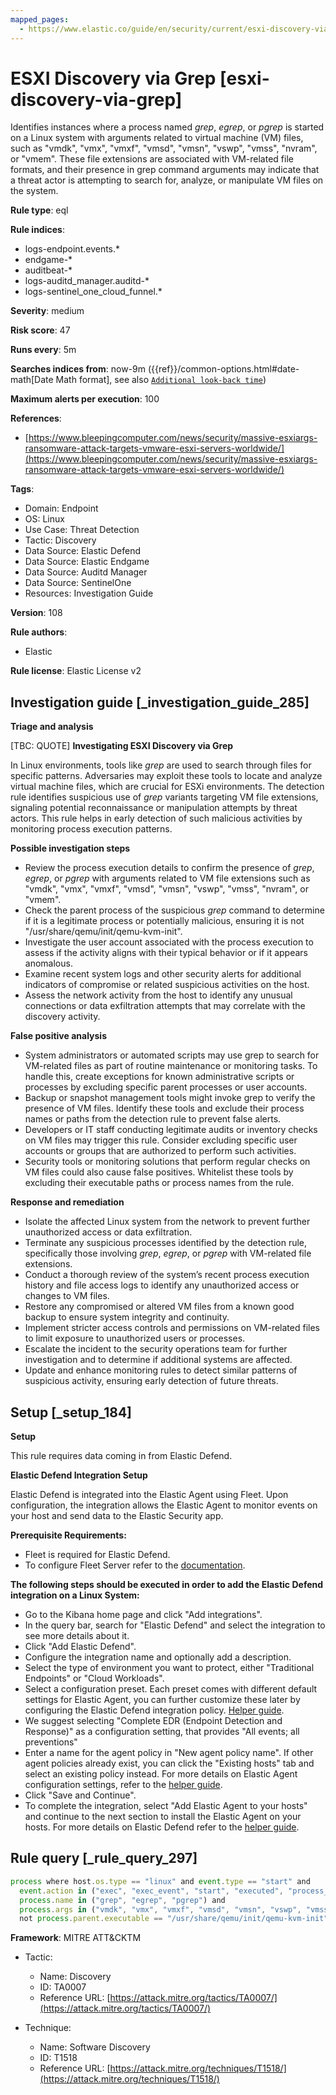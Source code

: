 ```yaml
---
mapped_pages:
  - https://www.elastic.co/guide/en/security/current/esxi-discovery-via-grep.html
---
```


# ESXI Discovery via Grep [esxi-discovery-via-grep]

Identifies instances where a process named *grep*, *egrep*, or *pgrep* is started on a Linux system with arguments related to virtual machine (VM) files, such as "vmdk", "vmx", "vmxf", "vmsd", "vmsn", "vswp", "vmss", "nvram", or "vmem". These file extensions are associated with VM-related file formats, and their presence in grep command arguments may indicate that a threat actor is attempting to search for, analyze, or manipulate VM files on the system.

**Rule type**: eql

**Rule indices**:

* logs-endpoint.events.*
* endgame-*
* auditbeat-*
* logs-auditd_manager.auditd-*
* logs-sentinel_one_cloud_funnel.*

**Severity**: medium

**Risk score**: 47

**Runs every**: 5m

**Searches indices from**: now-9m ({{ref}}/common-options.html#date-math[Date Math format], see also [`Additional look-back time`](docs-content://solutions/security/detect-and-alert/create-detection-rule.md#rule-schedule))

**Maximum alerts per execution**: 100

**References**:

* [https://www.bleepingcomputer.com/news/security/massive-esxiargs-ransomware-attack-targets-vmware-esxi-servers-worldwide/](https://www.bleepingcomputer.com/news/security/massive-esxiargs-ransomware-attack-targets-vmware-esxi-servers-worldwide/)

**Tags**:

* Domain: Endpoint
* OS: Linux
* Use Case: Threat Detection
* Tactic: Discovery
* Data Source: Elastic Defend
* Data Source: Elastic Endgame
* Data Source: Auditd Manager
* Data Source: SentinelOne
* Resources: Investigation Guide

**Version**: 108

**Rule authors**:

* Elastic

**Rule license**: Elastic License v2

## Investigation guide [_investigation_guide_285]

**Triage and analysis**

[TBC: QUOTE]
**Investigating ESXI Discovery via Grep**

In Linux environments, tools like *grep* are used to search through files for specific patterns. Adversaries may exploit these tools to locate and analyze virtual machine files, which are crucial for ESXi environments. The detection rule identifies suspicious use of *grep* variants targeting VM file extensions, signaling potential reconnaissance or manipulation attempts by threat actors. This rule helps in early detection of such malicious activities by monitoring process execution patterns.

**Possible investigation steps**

* Review the process execution details to confirm the presence of *grep*, *egrep*, or *pgrep* with arguments related to VM file extensions such as "vmdk", "vmx", "vmxf", "vmsd", "vmsn", "vswp", "vmss", "nvram", or "vmem".
* Check the parent process of the suspicious *grep* command to determine if it is a legitimate process or potentially malicious, ensuring it is not "/usr/share/qemu/init/qemu-kvm-init".
* Investigate the user account associated with the process execution to assess if the activity aligns with their typical behavior or if it appears anomalous.
* Examine recent system logs and other security alerts for additional indicators of compromise or related suspicious activities on the host.
* Assess the network activity from the host to identify any unusual connections or data exfiltration attempts that may correlate with the discovery activity.

**False positive analysis**

* System administrators or automated scripts may use grep to search for VM-related files as part of routine maintenance or monitoring tasks. To handle this, create exceptions for known administrative scripts or processes by excluding specific parent processes or user accounts.
* Backup or snapshot management tools might invoke grep to verify the presence of VM files. Identify these tools and exclude their process names or paths from the detection rule to prevent false alerts.
* Developers or IT staff conducting legitimate audits or inventory checks on VM files may trigger this rule. Consider excluding specific user accounts or groups that are authorized to perform such activities.
* Security tools or monitoring solutions that perform regular checks on VM files could also cause false positives. Whitelist these tools by excluding their executable paths or process names from the rule.

**Response and remediation**

* Isolate the affected Linux system from the network to prevent further unauthorized access or data exfiltration.
* Terminate any suspicious processes identified by the detection rule, specifically those involving *grep*, *egrep*, or *pgrep* with VM-related file extensions.
* Conduct a thorough review of the system’s recent process execution history and file access logs to identify any unauthorized access or changes to VM files.
* Restore any compromised or altered VM files from a known good backup to ensure system integrity and continuity.
* Implement stricter access controls and permissions on VM-related files to limit exposure to unauthorized users or processes.
* Escalate the incident to the security operations team for further investigation and to determine if additional systems are affected.
* Update and enhance monitoring rules to detect similar patterns of suspicious activity, ensuring early detection of future threats.


## Setup [_setup_184]

**Setup**

This rule requires data coming in from Elastic Defend.

**Elastic Defend Integration Setup**

Elastic Defend is integrated into the Elastic Agent using Fleet. Upon configuration, the integration allows the Elastic Agent to monitor events on your host and send data to the Elastic Security app.

**Prerequisite Requirements:**

* Fleet is required for Elastic Defend.
* To configure Fleet Server refer to the [documentation](docs-content://reference/ingestion-tools/fleet/fleet-server.md).

**The following steps should be executed in order to add the Elastic Defend integration on a Linux System:**

* Go to the Kibana home page and click "Add integrations".
* In the query bar, search for "Elastic Defend" and select the integration to see more details about it.
* Click "Add Elastic Defend".
* Configure the integration name and optionally add a description.
* Select the type of environment you want to protect, either "Traditional Endpoints" or "Cloud Workloads".
* Select a configuration preset. Each preset comes with different default settings for Elastic Agent, you can further customize these later by configuring the Elastic Defend integration policy. [Helper guide](docs-content://solutions/security/configure-elastic-defend/configure-an-integration-policy-for-elastic-defend.md).
* We suggest selecting "Complete EDR (Endpoint Detection and Response)" as a configuration setting, that provides "All events; all preventions"
* Enter a name for the agent policy in "New agent policy name". If other agent policies already exist, you can click the "Existing hosts" tab and select an existing policy instead. For more details on Elastic Agent configuration settings, refer to the [helper guide](docs-content://reference/ingestion-tools/fleet/agent-policy.md).
* Click "Save and Continue".
* To complete the integration, select "Add Elastic Agent to your hosts" and continue to the next section to install the Elastic Agent on your hosts. For more details on Elastic Defend refer to the [helper guide](docs-content://solutions/security/configure-elastic-defend/install-elastic-defend.md).


## Rule query [_rule_query_297]

```js
process where host.os.type == "linux" and event.type == "start" and
  event.action in ("exec", "exec_event", "start", "executed", "process_started") and
  process.name in ("grep", "egrep", "pgrep") and
  process.args in ("vmdk", "vmx", "vmxf", "vmsd", "vmsn", "vswp", "vmss", "nvram", "vmem") and
  not process.parent.executable == "/usr/share/qemu/init/qemu-kvm-init"
```

**Framework**: MITRE ATT&CKTM

* Tactic:

    * Name: Discovery
    * ID: TA0007
    * Reference URL: [https://attack.mitre.org/tactics/TA0007/](https://attack.mitre.org/tactics/TA0007/)

* Technique:

    * Name: Software Discovery
    * ID: T1518
    * Reference URL: [https://attack.mitre.org/techniques/T1518/](https://attack.mitre.org/techniques/T1518/)



